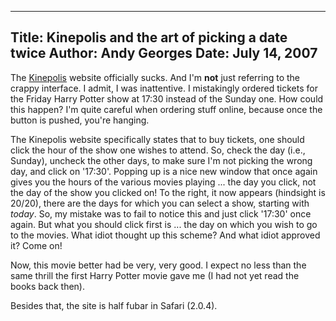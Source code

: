-----
Title:  Kinepolis and the art of picking a date twice
Author: Andy Georges
Date: July 14, 2007
-----







The [Kinepolis](http://kinepolis.be/) website officially sucks. And I'm
**not** just referring to the crappy interface. I admit, I was
inattentive. I mistakingly ordered tickets for the Friday Harry Potter
show at 17:30 instead of the Sunday one. How could this happen? I'm
quite careful when ordering stuff online, because once the button is
pushed, you're hanging.


The Kinepolis website specifically states that to buy tickets, one
should click the hour of the show one wishes to attend. So, check the
day (i.e., Sunday), uncheck the other days, to make sure I'm not picking
the wrong day, and click on '17:30'. Popping up is a nice new window
that once again gives you the hours of the various movies playing ...
the day you click, not the day of the show you clicked on! To the right,
it now appears (hindsight is 20/20), there are the days for which you
can select a show, starting with *today*. So, my mistake was to fail to
notice this and just click '17:30' once again. But what you should click
first is ... the day on which you wish to go to the movies. What idiot
thought up this scheme? And what idiot approved it? Come on!


Now, this movie better had be very, very good. I expect no less than the
same thrill the first Harry Potter movie gave me (I had not yet read the
books back then).


Besides that, the site is half fubar in Safari (2.0.4).




